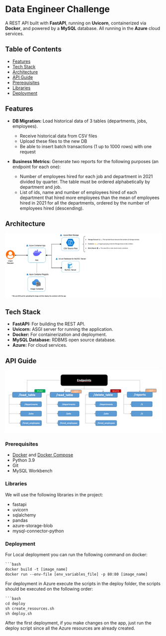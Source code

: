 # Data Engineer Challenge

A REST API built with **FastAPI**, running on **Uvicorn**, containerized via **Docker**, and powered by a **MySQL** database. All running in the **Azure** cloud services.

## Table of Contents

- [Features](#features)
- [Tech Stack](#tech-stack)
- [Architecture](#architecture)
- [API Guide](#api-guide)
- [Prerequisites](#prerequisites)
- [Libraries](#Libraries)
- [Deployment](#running-the-application)

## Features

- **DB Migration:** Load historical data of 3 tables (departments, jobs, employees).
    - Receive historical data from CSV files
    - Upload these files to the new DB
    - Be able to insert batch transactions (1 up to 1000 rows) with one request

- **Business Metrics:** Generate two reports for the following purposes (an endpoint for each one):
    - Number of employees hired for each job and department in 2021 divided by quarter. The table must be ordered alphabetically by department and job.
    - List of ids, name and number of employees hired of each department that hired more employees than the mean of employees hired in 2021 for all the departments, ordered by the number of employees hired (descending).

## Architecture

![Arquitecture Diagram](/diagrams/DEC_ArquitectureDiagram.png)

## Tech Stack

- **FastAPI:** For building the REST API.
- **Uvicorn:** ASGI server for running the application.
- **Docker:** For containerization and deployment.
- **MySQL Database:** RDBMS open source database.
- **Azure:** For cloud services.

## API Guide

![Endpoints Guide](/diagrams/DEC_EndpointsGuide.png)

### Prerequisites

- [Docker](https://www.docker.com/get-started) and [Docker Compose](https://docs.docker.com/compose/install/)
- Python 3.9
- Git
- MySQL Workbench

### Libraries

We will use the following libraries in the project:
- fastapi
- uvicorn
- sqlalchemy
- pandas
- azure-storage-blob
- mysql-connector-python

### Deployment

For Local deployment you can run the following command on docker:
    
    ```bash
    docker build -t [image_name]
    docker run --env-file [env_variables_file] -p 80:80 [image_name]

For deployment in Azure execute the scripts in the deploy folder, the scripts should be executed on the following order:

    ```bash
    cd deploy
    sh create_resources.sh
    sh deploy.sh

After the first deployment, if you make changes on the app, just run the deploy script since all the Azure resources are already created.
